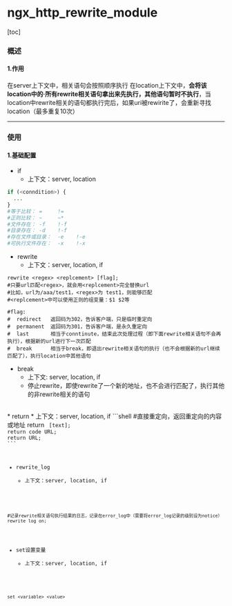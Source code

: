 # ngx_http_rewrite_module

[toc]

### 概述

#### 1.作用
在server上下文中，相关语句会按照顺序执行
在location上下文中，**会将该location中的·所有rewrite相关语句拿出来先执行，其他语句暂时不执行**，当location中rewrite相关的语句都执行完后，如果uri被rewirite了，会重新寻找location（最多重复10次）

***

### 使用

#### 1.基础配置

* if
  * 上下文：server, location
```python
if (<conndition>) {
  ...
}
#等于比较： =     !=
#正则比较： ~     ~*
#文件存在： -f    !-f
#目录存在： -d    !-f
#存在文件或目录：  -e    !-e
#可执行文件存在：  -x    !-x
```

* rewrite
  * 上下文：server, location, if
```shell
rewrite <regex> <replcement> [flag];
#只要url匹配<regex>，就会用<replcement>完全替换url
#比如，url为/aaa/test1，<regex>为 test1，则能够匹配
#<replcement>中可以使用正则的组变量：$1 $2等

#flag:
#  redirect   返回码为302，告诉客户端，只是临时重定向
#  permanent  返回码为301，告诉客户端，是永久重定向
#  last       相当于conntinute，结束此次处理过程（即下面rewrite相关语句不会再执行），根据新的url进行下一次匹配
#  break      相当于break，即退出rewrite相关语句的执行（也不会根据新的url继续匹配了），执行location中其他语句
```

* break
  * 上下文: server, location, if
  * 停止rewrite，即使rewrite了一个新的地址，也不会进行匹配了，执行其他的非rewrite相关的语句
</br>
* return
  * 上下文：server, location, if
```shell
#直接重定向，返回重定向的内容或地址
return <code> [text];
return code URL;
return URL;
```

* rewrite_log
  * 上下文：server, location, if
```shell
#记录rewrite相关语句执行结果的日志，记录在error_log中（需要将error_log记录的级别设为notice）
rewrite_log on;
```

* set设置变量
  * 上下文：server, location, if
```shell
set <variable> <value>
```
